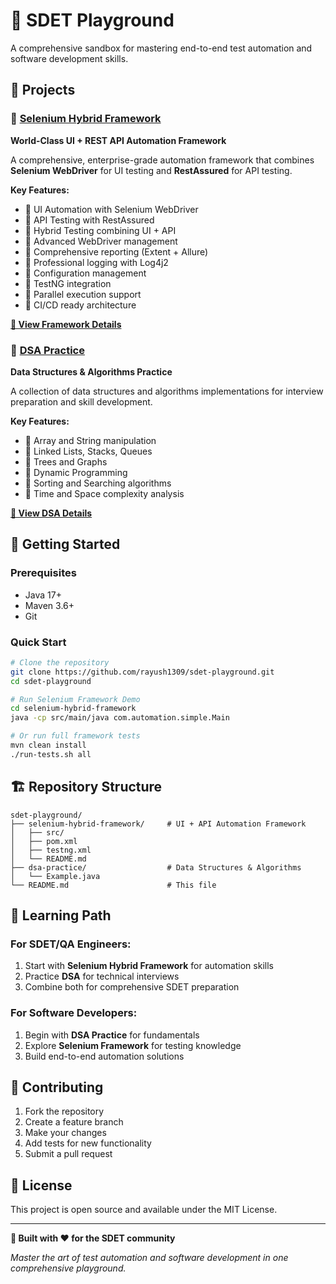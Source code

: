 # 🎯 SDET Playground

A comprehensive sandbox for mastering end-to-end test automation and software development skills.

## 🚀 **Projects**

### 🔹 **[Selenium Hybrid Framework](./selenium-hybrid-framework/)**
**World-Class UI + REST API Automation Framework**

A comprehensive, enterprise-grade automation framework that combines **Selenium WebDriver** for UI testing and **RestAssured** for API testing.

**Key Features:**
- 🔹 UI Automation with Selenium WebDriver
- 🔹 API Testing with RestAssured  
- 🔹 Hybrid Testing combining UI + API
- 🔹 Advanced WebDriver management
- 🔹 Comprehensive reporting (Extent + Allure)
- 🔹 Professional logging with Log4j2
- 🔹 Configuration management
- 🔹 TestNG integration
- 🔹 Parallel execution support
- 🔹 CI/CD ready architecture

**[📖 View Framework Details](./selenium-hybrid-framework/)**

### 🔹 **[DSA Practice](./dsa-practice/)**
**Data Structures & Algorithms Practice**

A collection of data structures and algorithms implementations for interview preparation and skill development.

**Key Features:**
- 🔹 Array and String manipulation
- 🔹 Linked Lists, Stacks, Queues
- 🔹 Trees and Graphs
- 🔹 Dynamic Programming
- 🔹 Sorting and Searching algorithms
- 🔹 Time and Space complexity analysis

**[📖 View DSA Details](./dsa-practice/)**

## 🎯 **Getting Started**

### **Prerequisites**
- Java 17+
- Maven 3.6+
- Git

### **Quick Start**
```bash
# Clone the repository
git clone https://github.com/rayush1309/sdet-playground.git
cd sdet-playground

# Run Selenium Framework Demo
cd selenium-hybrid-framework
java -cp src/main/java com.automation.simple.Main

# Or run full framework tests
mvn clean install
./run-tests.sh all
```

## 🏗️ **Repository Structure**

```
sdet-playground/
├── selenium-hybrid-framework/     # UI + API Automation Framework
│   ├── src/
│   ├── pom.xml
│   ├── testng.xml
│   └── README.md
├── dsa-practice/                  # Data Structures & Algorithms
│   └── Example.java
└── README.md                      # This file
```

## 🎯 **Learning Path**

### **For SDET/QA Engineers:**
1. Start with **Selenium Hybrid Framework** for automation skills
2. Practice **DSA** for technical interviews
3. Combine both for comprehensive SDET preparation

### **For Software Developers:**
1. Begin with **DSA Practice** for fundamentals
2. Explore **Selenium Framework** for testing knowledge
3. Build end-to-end automation solutions

## 🤝 **Contributing**

1. Fork the repository
2. Create a feature branch
3. Make your changes
4. Add tests for new functionality
5. Submit a pull request

## 📄 **License**

This project is open source and available under the MIT License.

---

**🎯 Built with ❤️ for the SDET community**

*Master the art of test automation and software development in one comprehensive playground.*
